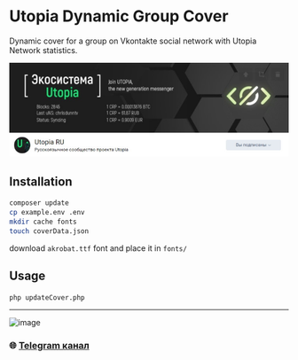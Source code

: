 
# Utopia Dynamic Group Cover

Dynamic cover for a group on Vkontakte social network with Utopia Network statistics.

![screenshot](https://github.com/Sagleft/utopia-dynamic-group-cover/raw/master/img/screenshot.jpg)

## Installation

```bash
composer update
cp example.env .env
mkdir cache fonts
touch coverData.json
```

download `akrobat.ttf` font and place it in `fonts/`

## Usage

```bash
php updateCover.php
```

---

![image](https://github.com/Sagleft/Sagleft/raw/master/image.png)

### :globe_with_meridians: [Telegram канал](https://t.me/+VIvd8j6xvm9iMzhi)
